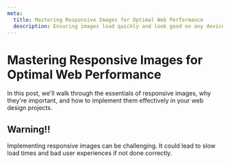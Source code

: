 ```yaml
---
meta:
  title: Mastering Responsive Images for Optimal Web Performance
  description: Ensuring images load quickly and look good on any device is crucial
---
```


# Mastering Responsive Images for Optimal Web Performance

In this post, we'll walk through the essentials of responsive images, why they're important, and how to implement them effectively in your web design projects.

## Warning!!
Implementing responsive images can be challenging. It could lead to slow load times and bad user experiences if not done correctly.

